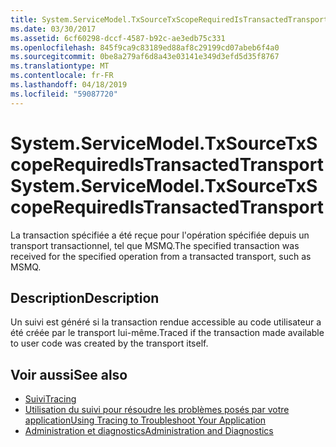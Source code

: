 ```yaml
---
title: System.ServiceModel.TxSourceTxScopeRequiredIsTransactedTransport
ms.date: 03/30/2017
ms.assetid: 6cf60298-dccf-4587-b92c-ae3edb75c331
ms.openlocfilehash: 845f9ca9c83189ed88af8c29199cd07abeb6f4a0
ms.sourcegitcommit: 0be8a279af6d8a43e03141e349d3efd5d35f8767
ms.translationtype: MT
ms.contentlocale: fr-FR
ms.lasthandoff: 04/18/2019
ms.locfileid: "59087720"
---
```

# <a name="systemservicemodeltxsourcetxscoperequiredistransactedtransport"></a><span data-ttu-id="66f43-102">System.ServiceModel.TxSourceTxScopeRequiredIsTransactedTransport</span><span class="sxs-lookup"><span data-stu-id="66f43-102">System.ServiceModel.TxSourceTxScopeRequiredIsTransactedTransport</span></span>
<span data-ttu-id="66f43-103">La transaction spécifiée a été reçue pour l'opération spécifiée depuis un transport transactionnel, tel que MSMQ.</span><span class="sxs-lookup"><span data-stu-id="66f43-103">The specified transaction was received for the specified operation from a transacted transport, such as MSMQ.</span></span>  
  
## <a name="description"></a><span data-ttu-id="66f43-104">Description</span><span class="sxs-lookup"><span data-stu-id="66f43-104">Description</span></span>  
 <span data-ttu-id="66f43-105">Un suivi est généré si la transaction rendue accessible au code utilisateur a été créée par le transport lui-même.</span><span class="sxs-lookup"><span data-stu-id="66f43-105">Traced if the transaction made available to user code was created by the transport itself.</span></span>  
  
## <a name="see-also"></a><span data-ttu-id="66f43-106">Voir aussi</span><span class="sxs-lookup"><span data-stu-id="66f43-106">See also</span></span>

- [<span data-ttu-id="66f43-107">Suivi</span><span class="sxs-lookup"><span data-stu-id="66f43-107">Tracing</span></span>](../../../../../docs/framework/wcf/diagnostics/tracing/index.md)
- [<span data-ttu-id="66f43-108">Utilisation du suivi pour résoudre les problèmes posés par votre application</span><span class="sxs-lookup"><span data-stu-id="66f43-108">Using Tracing to Troubleshoot Your Application</span></span>](../../../../../docs/framework/wcf/diagnostics/tracing/using-tracing-to-troubleshoot-your-application.md)
- [<span data-ttu-id="66f43-109">Administration et diagnostics</span><span class="sxs-lookup"><span data-stu-id="66f43-109">Administration and Diagnostics</span></span>](../../../../../docs/framework/wcf/diagnostics/index.md)
